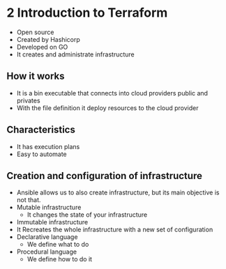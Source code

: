 # 2 Introduction to Terraform

- Open source
- Created by Hashicorp
- Developed on GO
- It creates and administrate infrastructure

## How it works

- It is a bin executable that connects into cloud providers public and privates
- With the file definition it deploy resources to the cloud provider

## Characteristics

- It has execution plans
- Easy to automate

## Creation and configuration of infrastructure

- Ansible allows us to also create infrastructure, but its main objective is not that.
- Mutable infrastructure
  - It changes the state of your infrastructure
- Immutable infrastructure
- It Recreates the whole infrastructure with a new set of configuration
- Declarative language
  - We define what to do
- Procedural language
  - We define how to do it
